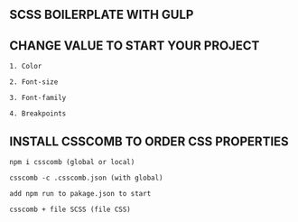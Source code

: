 ## SCSS BOILERPLATE WITH GULP

## CHANGE VALUE TO START YOUR PROJECT

    1. Color

    2. Font-size

    3. Font-family 

    4. Breakpoints

## INSTALL CSSCOMB TO ORDER CSS PROPERTIES

    npm i csscomb (global or local)

    csscomb -c .csscomb.json (with global)

    add npm run to pakage.json to start

    csscomb + file SCSS (file CSS)
